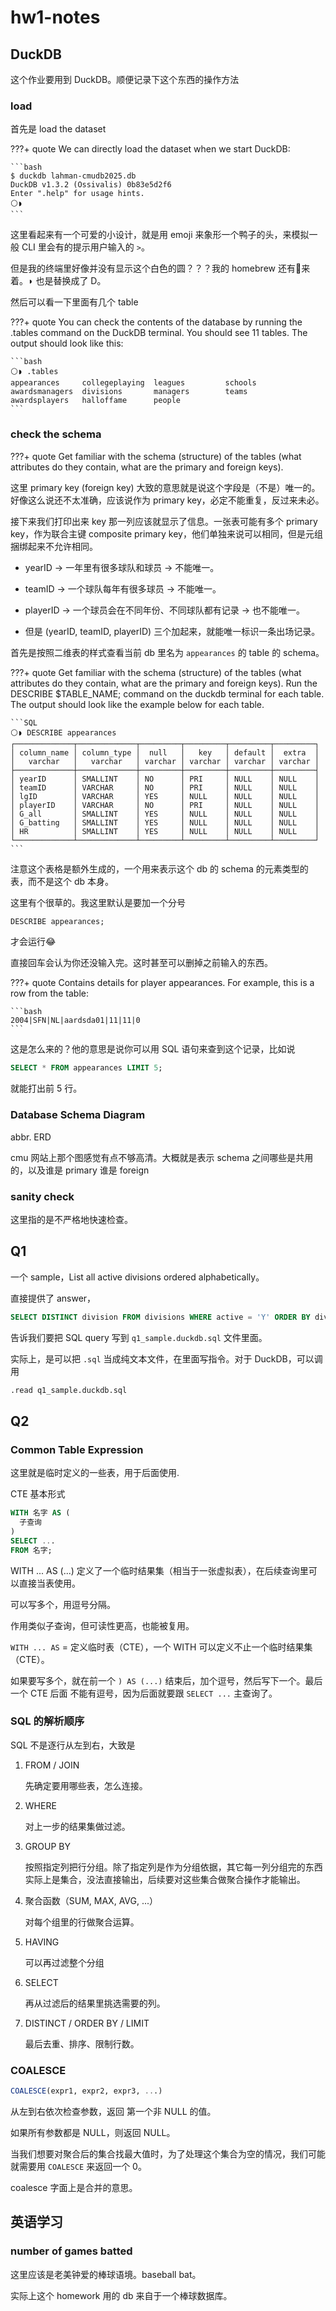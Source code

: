 # hw1-notes

## DuckDB

这个作业要用到 DuckDB。顺便记录下这个东西的操作方法

### load

首先是 load the dataset

???+ quote
    We can directly load the dataset when we start DuckDB:

    ```bash
    $ duckdb lahman-cmudb2025.db
    DuckDB v1.3.2 (Ossivalis) 0b83e5d2f6
    Enter ".help" for usage hints.
    ⚪◗
    ```

这里看起来有一个可爱的小设计，就是用 emoji 来象形一个鸭子的头，来模拟一般 CLI 里会有的提示用户输入的 `>`。

但是我的终端里好像并没有显示这个白色的圆？？？我的 homebrew 还有🍺来着。◗ 也是替换成了 D。

然后可以看一下里面有几个 table

???+ quote
    You can check the contents of the database by running the .tables command on the DuckDB terminal. You should see 11 tables. The output should look like this:
    
    ```bash
    ⚪◗ .tables
    appearances     collegeplaying  leagues         schools
    awardsmanagers  divisions       managers        teams
    awardsplayers   halloffame      people
    ```

### check the schema

???+ quote
    Get familiar with the schema (structure) of the tables (what attributes do they contain, what are the primary and foreign keys).

这里 primary key (foreign key) 大致的意思就是说这个字段是（不是）唯一的。好像这么说还不太准确，应该说作为 primary key，必定不能重复，反过来未必。

接下来我们打印出来 key 那一列应该就显示了信息。一张表可能有多个 primary key，作为联合主键 composite primary key，他们单独来说可以相同，但是元组捆绑起来不允许相同。

- yearID → 一年里有很多球队和球员 → 不能唯一。

- teamID → 一个球队每年有很多球员 → 不能唯一。

- playerID → 一个球员会在不同年份、不同球队都有记录 → 也不能唯一。

- 但是 (yearID, teamID, playerID) 三个加起来，就能唯一标识一条出场记录。



首先是按照二维表的样式查看当前 db 里名为 `appearances` 的 table 的 schema。

???+ quote
    Get familiar with the schema (structure) of the tables (what attributes do they contain, what are the primary and foreign keys). Run the DESCRIBE $TABLE_NAME; command on the duckdb terminal for each table. The output should look like the example below for each table.

    ```SQL
    ⚪◗ DESCRIBE appearances
    ┌─────────────┬─────────────┬─────────┬─────────┬─────────┬─────────┐
    │ column_name │ column_type │  null   │   key   │ default │  extra  │
    │   varchar   │   varchar   │ varchar │ varchar │ varchar │ varchar │
    ├─────────────┼─────────────┼─────────┼─────────┼─────────┼─────────┤
    │ yearID      │ SMALLINT    │ NO      │ PRI     │ NULL    │ NULL    │
    │ teamID      │ VARCHAR     │ NO      │ PRI     │ NULL    │ NULL    │
    │ lgID        │ VARCHAR     │ YES     │ NULL    │ NULL    │ NULL    │
    │ playerID    │ VARCHAR     │ NO      │ PRI     │ NULL    │ NULL    │
    │ G_all       │ SMALLINT    │ YES     │ NULL    │ NULL    │ NULL    │
    │ G_batting   │ SMALLINT    │ YES     │ NULL    │ NULL    │ NULL    │
    │ HR          │ SMALLINT    │ YES     │ NULL    │ NULL    │ NULL    │
    └─────────────┴─────────────┴─────────┴─────────┴─────────┴─────────┘
    ```

注意这个表格是额外生成的，一个用来表示这个 db 的 schema 的元素类型的表，而不是这个 db 本身。

这里有个很草的。我这里默认是要加一个分号

```SQL
DESCRIBE appearances;
```

才会运行😂

直接回车会认为你还没输入完。这时甚至可以删掉之前输入的东西。

???+ quote
    Contains details for player appearances. For example, this is a row from the table:

    ```bash
    2004|SFN|NL|aardsda01|11|11|0
    ```

这是怎么来的？他的意思是说你可以用 SQL 语句来查到这个记录，比如说

```sql
SELECT * FROM appearances LIMIT 5;
```

就能打出前 5 行。

### Database Schema Diagram

abbr. ERD

cmu 网站上那个图感觉有点不够高清。大概就是表示 schema 之间哪些是共用的，以及谁是 primary 谁是 foreign

### sanity check

这里指的是不严格地快速检查。

## Q1

一个 sample，List all active divisions ordered alphabetically。

直接提供了 answer，

```sql
SELECT DISTINCT division FROM divisions WHERE active = 'Y' ORDER BY division;
```
告诉我们要把 SQL query 写到 `q1_sample.duckdb.sql` 文件里面。

实际上，是可以把 `.sql` 当成纯文本文件，在里面写指令。对于 DuckDB，可以调用

```Bash
.read q1_sample.duckdb.sql
```

## Q2

### Common Table Expression

这里就是临时定义的一些表，用于后面使用.

CTE 基本形式

```sql
WITH 名字 AS (
  子查询
)
SELECT ...
FROM 名字;
```

WITH ... AS (...) 定义了一个临时结果集（相当于一张虚拟表），在后续查询里可以直接当表使用。

可以写多个，用逗号分隔。

作用类似子查询，但可读性更高，也能被复用。

`WITH ... AS` = 定义临时表（CTE），一个 WITH 可以定义不止一个临时结果集（CTE）。

如果要写多个，就在前一个 `) AS (...)` 结束后，加个逗号，然后写下一个。最后一个 CTE 后面 不能有逗号，因为后面就要跟 `SELECT ...` 主查询了。

### SQL 的解析顺序

SQL 不是逐行从左到右，大致是

1. FROM / JOIN
    
    先确定要用哪些表，怎么连接。

1. WHERE

    对上一步的结果集做过滤。

1. GROUP BY

    按照指定列把行分组。除了指定列是作为分组依据，其它每一列分组完的东西实际上是集合，没法直接输出，后续要对这些集合做聚合操作才能输出。

1. 聚合函数（SUM, MAX, AVG, ...）

    对每个组里的行做聚合运算。

1. HAVING

    可以再过滤整个分组

1. SELECT

    再从过滤后的结果里挑选需要的列。

1. DISTINCT / ORDER BY / LIMIT

    最后去重、排序、限制行数。

### COALESCE


```sql
COALESCE(expr1, expr2, expr3, ...)
```

从左到右依次检查参数，返回 第一个非 NULL 的值。

如果所有参数都是 NULL，则返回 NULL。

当我们想要对聚合后的集合找最大值时，为了处理这个集合为空的情况，我们可能就需要用 `COALESCE` 来返回一个 0。

coalesce 字面上是合并的意思。


## 英语学习

### number of games batted

这里应该是老美钟爱的棒球语境。baseball bat。

实际上这个 homework 用的 db 来自于一个棒球数据库。